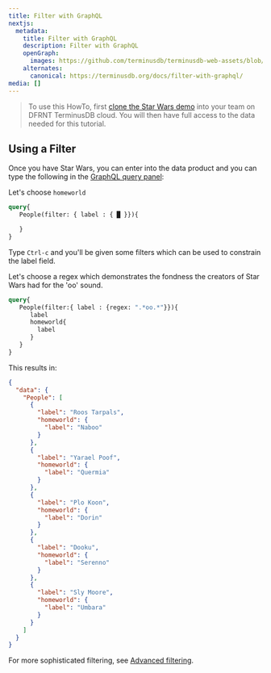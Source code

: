 ```yaml
---
title: Filter with GraphQL
nextjs:
  metadata:
    title: Filter with GraphQL
    description: Filter with GraphQL
    openGraph:
      images: https://github.com/terminusdb/terminusdb-web-assets/blob/master/docs/graphql-filter.png?raw=true
    alternates:
      canonical: https://terminusdb.org/docs/filter-with-graphql/
media: []
---
```


> To use this HowTo, first [clone the Star Wars demo](/docs/clone-a-demo-terminuscms-project/) into your team on DFRNT TerminusDB cloud. You will then have full access to the data needed for this tutorial.

## Using a Filter

Once you have Star Wars, you can enter into the data product and you can type the following in the [GraphQL query panel](/docs/graphql-basics/):

Let's choose `homeworld`

```graphql
query{
   People(filter: { label : { █ }}){

   }
}
```

Type `Ctrl-c` and you'll be given some filters which can be used to constrain the label field.

Let's choose a regex which demonstrates the fondness the creators of Star Wars had for the 'oo' sound.

```graphql
query{
   People(filter:{ label : {regex: ".*oo.*"}}){
      label
      homeworld{
        label
      }
   }
}
```

This results in:

```json
{
  "data": {
    "People": [
      {
        "label": "Roos Tarpals",
        "homeworld": {
          "label": "Naboo"
        }
      },
      {
        "label": "Yarael Poof",
        "homeworld": {
          "label": "Quermia"
        }
      },
      {
        "label": "Plo Koon",
        "homeworld": {
          "label": "Dorin"
        }
      },
      {
        "label": "Dooku",
        "homeworld": {
          "label": "Serenno"
        }
      },
      {
        "label": "Sly Moore",
        "homeworld": {
          "label": "Umbara"
        }
      }
    ]
  }
}
```

For more sophisticated filtering, see [Advanced filtering](/docs/advanced-filtering-with-graphql/).